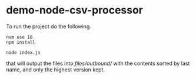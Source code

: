 # demo-node-csv-processor

To run the project do the following.

```
nvm use 18
npm install

node index.js
```

that will output the files into *files/outbound/* with the contents sorted by last name, and only the highest version
kept.


